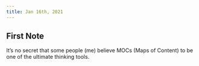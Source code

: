 ```yaml
---
title: Jan 16th, 2021
---
```


## First Note

It’s no secret that some people (me) believe MOCs (Maps of Content) to be one of the ultimate thinking tools.